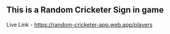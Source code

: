 ## This is a Random Cricketer Sign in game

Live Link - https://random-cricketer-app.web.app/players


